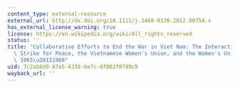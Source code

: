 ```yaml
---
content_type: external-resource
external_url: http://dx.doi.org/10.1111/j.1468-0130.2012.00754.x
has_external_license_warning: true
license: https://en.wikipedia.org/wiki/All_rights_reserved
status: ''
title: "Collaborative Efforts to End the War in Viet Nam: The Interactions of Women\
  \ Strike for Peace, the Vietnamese Women's Union, and the Women's Union of Liberation,\
  \ 1965\u20131968"
uid: 7c2ab8d0-87a5-4338-be7c-8f003f0799c9
wayback_url: ''
---
```

